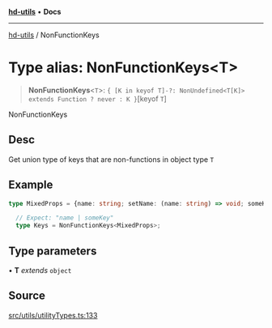 [**hd-utils**](../README.md) • **Docs**

***

[hd-utils](../globals.md) / NonFunctionKeys

# Type alias: NonFunctionKeys\<T\>

> **NonFunctionKeys**\<`T`\>: `{ [K in keyof T]-?: NonUndefined<T[K]> extends Function ? never : K }`\[keyof `T`\]

NonFunctionKeys

## Desc

Get union type of keys that are non-functions in object type `T`

## Example

```ts
type MixedProps = {name: string; setName: (name: string) => void; someKeys?: string; someFn?: (...args: any) => any;};

  // Expect: "name | someKey"
  type Keys = NonFunctionKeys<MixedProps>;
```

## Type parameters

• **T** *extends* `object`

## Source

[src/utils/utilityTypes.ts:133](https://github.com/AhmadHddad/h-utils/blob/5c76ff5de068cee019fc632d9da2e395721bb48f/src/utils/utilityTypes.ts#L133)
